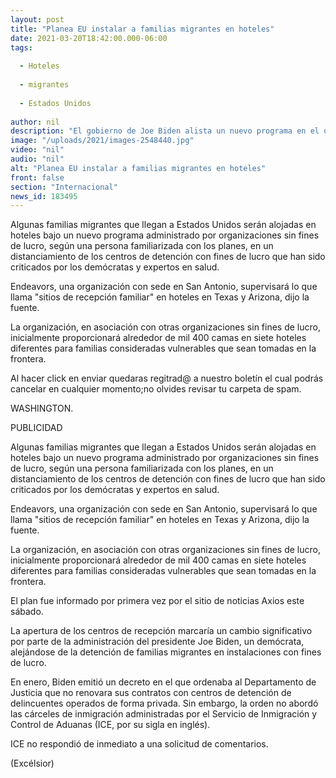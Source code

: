 ```yaml
---
layout: post
title: "Planea EU instalar a familias migrantes en hoteles"
date: 2021-03-20T18:42:00.000-06:00
tags:
  
  - Hoteles
  
  - migrantes
  
  - Estados Unidos
  
author: nil
description: "El gobierno de Joe Biden alista un nuevo programa en el que algunas familias migrantes que llegan a EU serán alojadas en hoteles en Texas y Arizona"
image: "/uploads/2021/images-2548440.jpg"
video: "nil"
audio: "nil"
alt: "Planea EU instalar a familias migrantes en hoteles"
front: false
section: "Internacional"
news_id: 183495
---
```


Algunas familias migrantes que llegan a Estados Unidos serán alojadas en hoteles bajo un nuevo programa administrado por organizaciones sin fines de lucro, según una persona familiarizada con los planes, en un distanciamiento de los centros de detención con fines de lucro que han sido criticados por los demócratas y expertos en salud.

Endeavors, una organización con sede en San Antonio, supervisará lo que llama "sitios de recepción familiar" en hoteles en Texas y Arizona, dijo la fuente.

La organización, en asociación con otras organizaciones sin fines de lucro, inicialmente proporcionará alrededor de mil 400 camas en siete hoteles diferentes para familias consideradas vulnerables que sean tomadas en la frontera.

Al hacer click en enviar quedaras regitrad@ a nuestro boletín el cual podrás cancelar en cualquier momento;no olvides revisar tu carpeta de spam.


WASHINGTON.

PUBLICIDAD

Algunas familias migrantes que llegan a Estados Unidos serán alojadas en hoteles bajo un nuevo programa administrado por organizaciones sin fines de lucro, según una persona familiarizada con los planes, en un distanciamiento de los centros de detención con fines de lucro que han sido criticados por los demócratas y expertos en salud.

Endeavors, una organización con sede en San Antonio, supervisará lo que llama "sitios de recepción familiar" en hoteles en Texas y Arizona, dijo la fuente.

La organización, en asociación con otras organizaciones sin fines de lucro, inicialmente proporcionará alrededor de mil 400 camas en siete hoteles diferentes para familias consideradas vulnerables que sean tomadas en la frontera.


El plan fue informado por primera vez por el sitio de noticias Axios este sábado.

La apertura de los centros de recepción marcaría un cambio significativo por parte de la administración del presidente Joe Biden, un demócrata, alejándose de la detención de familias migrantes en instalaciones con fines de lucro.

En enero, Biden emitió un decreto en el que ordenaba al Departamento de Justicia que no renovara sus contratos con centros de detención de delincuentes operados de forma privada. Sin embargo, la orden no abordó las cárceles de inmigración administradas por el Servicio de Inmigración y Control de Aduanas (ICE, por su sigla en inglés).

ICE no respondió de inmediato a una solicitud de comentarios.

(Excélsior)